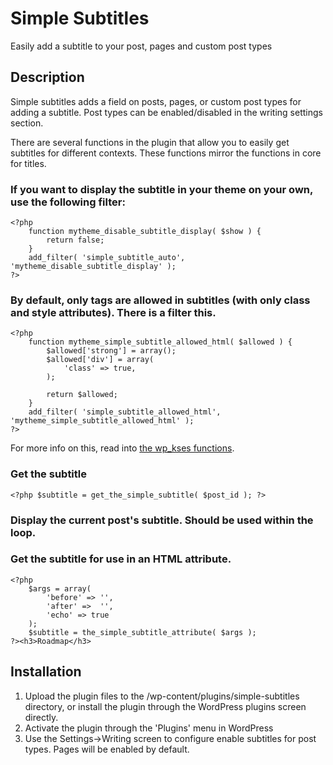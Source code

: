 # Simple Subtitles #

Easily add a subtitle to your post, pages and custom post types

## Description ##

Simple subtitles adds a field on posts, pages, or custom post types for adding a subtitle. Post types can be enabled/disabled in the writing settings section.

There are several functions in the plugin that allow you to easily get subtitles for different contexts. These functions mirror the functions in core for titles.

### If you want to display the subtitle in your theme on your own, use the following filter: ###

	<?php
	    function mytheme_disable_subtitle_display( $show ) {
	        return false;
	    }
	    add_filter( 'simple_subtitle_auto', 'mytheme_disable_subtitle_display' );
	?>

### By default, only <span> tags are allowed in subtitles (with only class and style attributes). There is a filter this. ###

	<?php
	    function mytheme_simple_subtitle_allowed_html( $allowed ) {
	        $allowed['strong'] = array();
	        $allowed['div'] = array(
	            'class' => true,
	        );

	        return $allowed;
	    }
	    add_filter( 'simple_subtitle_allowed_html', 'mytheme_simple_subtitle_allowed_html' );
	?>

For more info on this, read into [the wp_kses functions](https://codex.wordpress.org/Function_Reference/wp_kses).

### Get the subtitle ###

	<?php $subtitle = get_the_simple_subtitle( $post_id ); ?>

### Display the current post's subtitle. Should be used within the loop. ###

<?php $subtitle = the_simple_subtitle( $before = '', $after = '', $echo = true ); ?>

### Get the subtitle for use in an HTML attribute. ###

	<?php
	    $args = array(
	        'before' => '',
	        'after' =>  '',
	        'echo' => true
	    );
	    $subtitle = the_simple_subtitle_attribute( $args );
	?><h3>Roadmap</h3>


## Installation ##

1. Upload the plugin files to the /wp-content/plugins/simple-subtitles directory, or install the plugin through the WordPress plugins screen directly.
2. Activate the plugin through the 'Plugins' menu in WordPress
3. Use the Settings->Writing screen to configure enable subtitles for post types. Pages will be enabled by default.